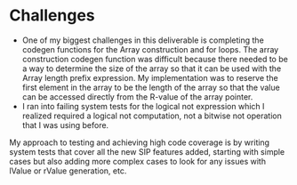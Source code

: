 # Challenges
- One of my biggest challenges in this deliverable is completing the codegen functions for the Array construction and for loops. The array construction codegen function was difficult because there needed to be a way to determine the size of the array so that it can be used with the Array length prefix expression. My implementation was to reserve the first element in the array to be the length of the array so that the value can be accessed directly from the R-value of the array pointer.
- I ran into failing system tests for the logical not expression which I realized required a logical not computation, not a bitwise not operation that I was using before.

My approach to testing and achieving high code coverage is by writing system tests that cover all the new SIP features added, starting with simple cases but also adding more complex cases to look for any issues with lValue or rValue generation, etc. 

